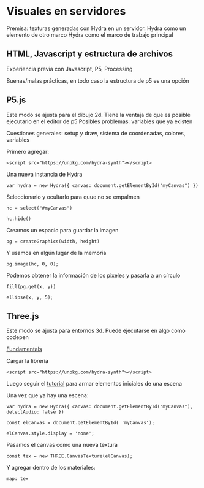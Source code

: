 # Visuales en servidores 

Premisa: texturas generadas con Hydra en un servidor.
Hydra como un elemento de otro marco
Hydra como el marco de trabajo principal 

## HTML, Javascript y estructura de archivos 

Experiencia previa con Javascript, P5, Processing 

Buenas/malas prácticas, en todo caso la estructura de p5 es una opción 

## P5.js

Este modo se ajusta para el dibujo 2d. Tiene la ventaja de que es posible ejecutarlo en el editor de p5
Posibles problemas: variables que ya existen 

Cuestiones generales: setup y draw, sistema de coordenadas, colores, variables

Primero agregar:

`<script src="https://unpkg.com/hydra-synth"></script>`

Una nueva instancia de Hydra

`var hydra = new Hydra({
  canvas: document.getElementById("myCanvas")
})`

Seleccionarlo y ocultarlo para quue no se empalmen

`hc = select("#myCanvas")`

`hc.hide()`

Creamos un espacio para guardar la imagen

`pg = createGraphics(width, height)`

Y usamos en algún lugar de la memoria
  
`pg.image(hc, 0, 0);`

Podemos obtener la información de los pixeles y pasarla a un círculo

`fill(pg.get(x, y))`

`ellipse(x, y, 5);`

## Three.js 

Este modo se ajusta para entornos 3d. Puede ejecutarse en algo como codepen

[Fundamentals](https://threejs.org/manual/#en/fundamentals) 

Cargar la librería

`<script src="https://unpkg.com/hydra-synth"></script>`

Luego seguir el [tutorial](https://threejs.org/docs/index.html#manual/en/introduction/Creating-a-scene) para armar elementos iniciales de una escena

Una vez que ya hay una escena:

`
var hydra = new Hydra({
    canvas: document.getElementById("myCanvas"),
    detectAudio: false
})
`

`const elCanvas = document.getElementById( 'myCanvas');`

`elCanvas.style.display = 'none';`

Pasamos el canvas como una nueva textura

`const tex = new THREE.CanvasTexture(elCanvas);`

Y agregar dentro de los materiales:

`map: tex`